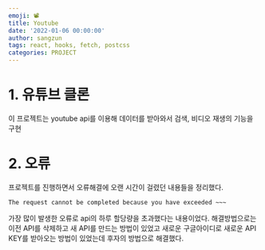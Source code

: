```yaml
---
emoji: 📽
title: Youtube
date: '2022-01-06 00:00:00'
author: sangzun
tags: react, hooks, fetch, postcss
categories: PROJECT
---
```


# 1. 유튜브 클론

이 프로젝트는 youtube api를 이용해 데이터를 받아와서 검색, 비디오 재생의 기능을 구현

# 2. 오류

프로젝트를 진행하면서 오류해결에 오랜 시간이 걸렸던 내용들을 정리했다.

`The request cannot be completed because you have exceeded ~~~`

가장 많이 발생한 오류로 api의 하루 할당량을 초과했다는 내용이었다. 해결방법으로는 이전 API를 삭제하고 새 API를 만드는 방법이 있었고 새로운 구글아이디로 새로운 API KEY를 받아오는 방법이 있었는데 후자의 방법으로 해결했다.
